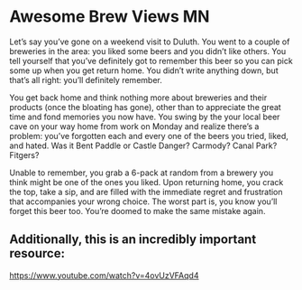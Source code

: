 # Awesome Brew Views MN

Let’s say you’ve gone on a weekend visit to Duluth. You went to a couple of breweries in the area: you liked some beers and you didn’t like others. You tell yourself that you’ve definitely got to remember this beer so you can pick some up when you get return home. You didn’t write anything down, but that’s all right: you’ll definitely remember.

You get back home and think nothing more about breweries and their products (once the bloating has gone), other than to appreciate the great time and fond memories you now have. You swing by the your local beer cave on your way home from work on Monday and realize there’s a problem: you’ve forgotten each and every one of the beers you tried, liked, and hated. Was it Bent Paddle or Castle Danger? Carmody? Canal Park? Fitgers?

Unable to remember, you grab a 6-pack at random from a brewery you think might be one of the ones you liked. Upon returning home, you crack the top, take a sip, and are filled with the immediate regret and frustration that accompanies your wrong choice. The worst part is, you know you’ll forget this beer too. You’re doomed to make the same mistake again.


## Additionally, this is an incredibly important resource:

https://www.youtube.com/watch?v=4ovUzVFAqd4
